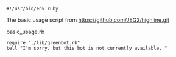 





  

```
#!/usr/bin/env ruby

```







The basic usage script from https://github.com/JEG2/highline.git

basic_usage.rb



  

```
require "./lib/greenbot.rb"
tell "I'm sorry, but this bot is not currently available. "


```




